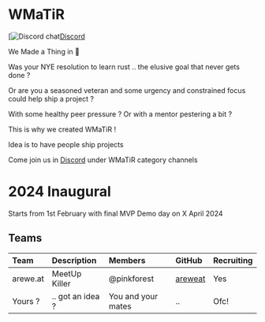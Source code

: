 # WMaTiR

[![Discord chat][discord-badge][Discord]

We Made a Thing in 🦀

Was your NYE resolution to learn rust .. the elusive goal that never gets done ?

Or are you a seasoned veteran and some urgency and constrained focus could help ship a project ?

With some healthy peer pressure ? Or with a mentor pestering a bit ?

This is why we created WMaTiR !

Idea is to have people ship projects 

Come join us in [Discord] under WMaTiR category channels

# 2024 Inaugural

Starts from 1st February with final MVP Demo day on X April 2024

## Teams

| Team     | Description      | Members            | GitHub    | Recruiting |
| :--      | :--              | :--                | :--       | :--        |
| arewe.at | MeetUp Killer    | @pinkforest        | [areweat] | Yes        |
| Yours ?  | .. got an idea ? | You and your mates | ..        | Ofc!       |

[areweat]: https://github.com/areweat
[Discord]: https://discord.gg/pW35BNSBeV
[discord-badge]: https://img.shields.io/discord/987700580866723880.svg?logo=discord